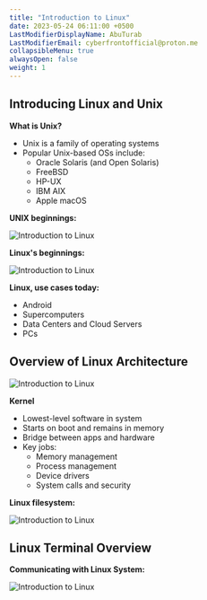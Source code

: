 ```yaml
---
title: "Introduction to Linux"
date: 2023-05-24 06:11:00 +0500
LastModifierDisplayName: AbuTurab
LastModifierEmail: cyberfrontofficial@proton.me
collapsibleMenu: true
alwaysOpen: false
weight: 1
---
```


## **Introducing Linux and Unix**
  
  **What is Unix?**
- Unix is a family of operating systems
- Popular Unix-based OSs include:
	- Oracle Solaris (and Open Solaris)
	- FreeBSD
	- HP-UX
	- IBM AIX
	- Apple macOS
	  
**UNIX beginnings:**

![Introduction to Linux](/notes/Introduction%20to%20Linux.png)

**Linux's beginnings:**

![Introduction to Linux](/notes/Introduction%20to%20Linux-1.png)

**Linux, use cases today:**
- Android
- Supercomputers
- Data Centers and Cloud Servers
- PCs

## **Overview of Linux Architecture**

![Introduction to Linux](/notes/Introduction%20to%20Linux-2.png)
  
  **Kernel**
- Lowest-level software in system
- Starts on boot and remains in memory
- Bridge between apps and hardware
- Key jobs:
	- Memory management
	- Process management
	- Device drivers
	- System calls and security

**Linux filesystem:**

![Introduction to Linux](/notes/Introduction%20to%20Linux-3.png)

## **Linux Terminal Overview**
  
**Communicating with Linux System:**

![Introduction to Linux](/notes/Introduction%20to%20Linux-4.png)
